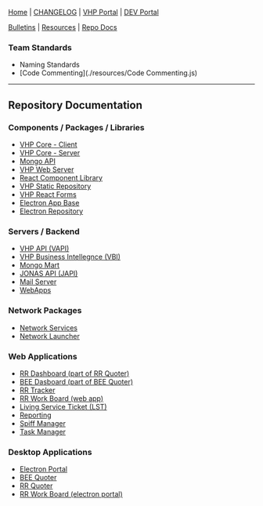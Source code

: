 [Home] | [CHANGELOG] | [VHP Portal] | [DEV Portal]

[Bulletins](./pages/bulletins.md) | [Resources](./pages/resources.md) | [Repo Docs](#repository-documentation)


### Team Standards
- Naming Standards
- [Code Commenting](./resources/Code Commenting.js)

---

## Repository Documentation
### Components / Packages / Libraries
- [VHP Core - Client](./vhp-vapi-client "vhp-vapi-client")
- [VHP Core - Server](./vhp-core-server "vhp-core-server")
- [Mongo API](./vhp-mongo-api "vhp-mongomart-server")
- [VHP Web Server](./vhp-webserver "vhp-webserver")
- [React Component Library](./vhp-react-library "vhp-react-library")
- [VHP Static Repository](./vhp-static-repository "vhp-static-repository")
- [VHP React Forms](./vhp-ReactForms "vhp-ReactForms")
- [Electron App Base](./vhp-electron-app "vhp-electron-app")
- [Electron Repository](./vhp-electron-repo "vhp-electron-repo")

### Servers / Backend
- [VHP API (VAPI)](./vs-vapi "vs-vapi")
- [VHP Business Intellegnce (VBI)](./vs-vbi "vs-vbi")
- [Mongo Mart](./vs-mongo-mart "vs-mongo-mart")
- [JONAS API (JAPI)](./vs-jonas-api "vs-jonas-api")
- [Mail Server](./vs-mail-server "vs-mail-server")
- [WebApps](./vs-webapps "vs-webapps")

### Network Packages
- [Network Services](./vn-network-services "vn-network-services")
- [Network Launcher](./vn-network-launch "vn-network-launch")

### Web Applications
- [RR Dashboard (part of RR Quoter)](./VA-RRDash "VA-RRDash")
- [BEE Dasboard (part of BEE Quoter)](../VA-BEEQDash "VA-BEEQDash")
- [RR Tracker](./VA-RRTracker "VA-RRTracker")
- [RR Work Board (web app)](./VA-RRBoard "VA-RRBoard")
- [Living Service Ticket (LST)](./VA-LST "VA-LST")
- [Reporting](./VA-Reporting "VA-Reporting")
- [Spiff Manager](./VA-SpiffManager "VA-SpiffManager")
- [Task Manager](./VA-TaskManager "VA-TaskManager")

### Desktop Applications 
- [Electron Portal](./VAD-Electron-Portal "VAD-Electron-Portal")
- [BEE Quoter](./VAD-BEEQuoter "VAD-BEEQuoter")
- [RR Quoter](./VAD-Quoter "VAD-Quoter")
- [RR Work Board (electron portal)](./VAD-RRBoard-electron "VAD-RRBoard-electron")



[Home]: ./
[CHANGELOG]: ./docs/CHANGELOG.md
[README]: ./docs/README.md
[VHP Portal]: https://vhpportal.com/
[DEV Portal]: http://dev.vhpportal.com/

